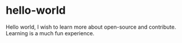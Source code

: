 # hello-world


Hello world, 
I wish to learn more about open-source and contribute. Learning is a much fun experience.

